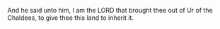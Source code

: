 And he said unto him, I am the LORD that brought thee out of Ur of the Chaldees, to give thee this land to inherit it.
